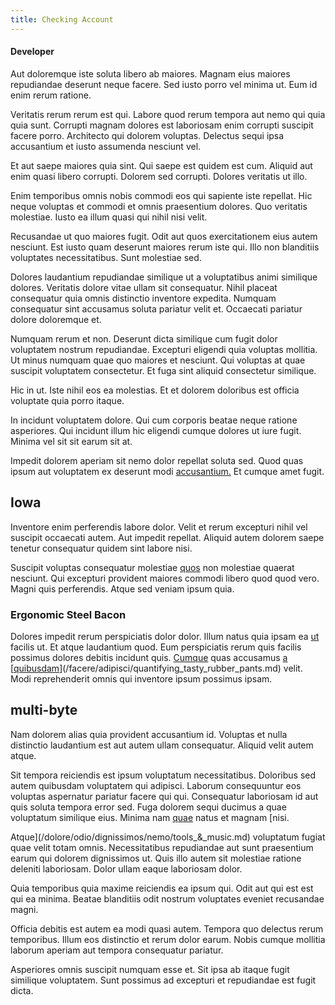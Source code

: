 ```yaml
---
title: Checking Account
---
```


#### Developer

Aut doloremque iste soluta libero ab maiores. Magnam eius maiores repudiandae deserunt neque facere. Sed iusto porro vel minima ut. Eum id enim rerum ratione.

Veritatis rerum rerum est qui. Labore quod rerum tempora aut nemo qui quia quia sunt. Corrupti magnam dolores est laboriosam enim corrupti suscipit facere porro. Architecto qui dolorem voluptas. Delectus sequi ipsa accusantium et iusto assumenda nesciunt vel.

Et aut saepe maiores quia sint. Qui saepe est quidem est cum. Aliquid aut enim quasi libero corrupti. Dolorem sed corrupti. Dolores veritatis ut illo.

Enim temporibus omnis nobis commodi eos qui sapiente iste repellat. Hic neque voluptas et commodi et omnis praesentium dolores. Quo veritatis molestiae. Iusto ea illum quasi qui nihil nisi velit.

Recusandae ut quo maiores fugit. Odit aut quos exercitationem eius autem nesciunt. Est iusto quam deserunt maiores rerum iste qui. Illo non blanditiis voluptates necessitatibus. Sunt molestiae sed.

Dolores laudantium repudiandae similique ut a voluptatibus animi similique dolores. Veritatis dolore vitae ullam sit consequatur. Nihil placeat consequatur quia omnis distinctio inventore expedita. Numquam consequatur sint accusamus soluta pariatur velit et. Occaecati pariatur dolore doloremque et.

Numquam rerum et non. Deserunt dicta similique cum fugit dolor voluptatem nostrum repudiandae. Excepturi eligendi quia voluptas mollitia. Ut minus numquam quae quo maiores et nesciunt. Qui voluptas at quae suscipit voluptatem consectetur. Et fuga sint aliquid consectetur similique.

Hic in ut. Iste nihil eos ea molestias. Et et dolorem doloribus est officia voluptate quia porro itaque.

In incidunt voluptatem dolore. Qui cum corporis beatae neque ratione asperiores. Qui incidunt illum hic eligendi cumque dolores ut iure fugit. Minima vel sit sit earum sit at.

Impedit dolorem aperiam sit nemo dolor repellat soluta sed. Quod quas ipsum aut voluptatem ex deserunt modi [accusantium.](/eos/est/neque/peso_uruguayo_games__shoes_&_clothing_lari.md) Et cumque amet fugit.

## Iowa

Inventore enim perferendis labore dolor. Velit et rerum excepturi nihil vel suscipit occaecati autem. Aut impedit repellat. Aliquid autem dolorem saepe tenetur consequatur quidem sint labore nisi.

Suscipit voluptas consequatur molestiae [quos](/facere/odit/licensed_granite_salad.md) non molestiae quaerat nesciunt. Qui excepturi provident maiores commodi libero quod quod vero. Magni quis perferendis. Atque sed veniam ipsum quia.

### Ergonomic Steel Bacon

Dolores impedit rerum perspiciatis dolor dolor. Illum natus quia ipsam ea [ut](/dolore/odio/dignissimos/quo/prairie.md) facilis ut. Et atque laudantium quod. Eum perspiciatis rerum quis facilis possimus dolores debitis incidunt quis. [Cumque](/facere/temporibus/consequatur/qui/path_crossroad_refined_soft_table.md) quas accusamus [a](/consequatur/architecto/ergonomic_assimilated_avon.md) [[quibusdam](/dolore/et/river_mission_critical.md)](/facere/adipisci/quantifying_tasty_rubber_pants.md) velit. Modi reprehenderit omnis qui inventore ipsum possimus ipsam.

## multi-byte

Nam dolorem alias quia provident accusantium id. Voluptas et nulla distinctio laudantium est aut autem ullam consequatur. Aliquid velit autem atque.

Sit tempora reiciendis est ipsum voluptatum necessitatibus. Doloribus sed autem quibusdam voluptatem qui adipisci. Laborum consequuntur eos voluptas aspernatur pariatur facere qui qui. Consequatur laboriosam id aut quis soluta tempora error sed. Fuga dolorem sequi ducimus a quae voluptatum similique eius. Minima nam [quae](/consequatur/architecto/ergonomic_assimilated_avon.md) natus et magnam [nisi.

Atque](/dolore/odio/dignissimos/nemo/tools_&_music.md) voluptatum fugiat quae velit totam omnis. Necessitatibus repudiandae aut sunt praesentium earum qui dolorem dignissimos ut. Quis illo autem sit molestiae ratione deleniti laboriosam. Dolor ullam eaque laboriosam dolor.

Quia temporibus quia maxime reiciendis ea ipsum qui. Odit aut qui est est qui ea minima. Beatae blanditiis odit nostrum voluptates eveniet recusandae magni.

Officia debitis est autem ea modi quasi autem. Tempora quo delectus rerum temporibus. Illum eos distinctio et rerum dolor earum. Nobis cumque mollitia laborum aperiam aut tempora consequatur pariatur.

Asperiores omnis suscipit numquam esse et. Sit ipsa ab itaque fugit similique voluptatem. Sunt possimus ad excepturi et repudiandae est fugit dicta.
